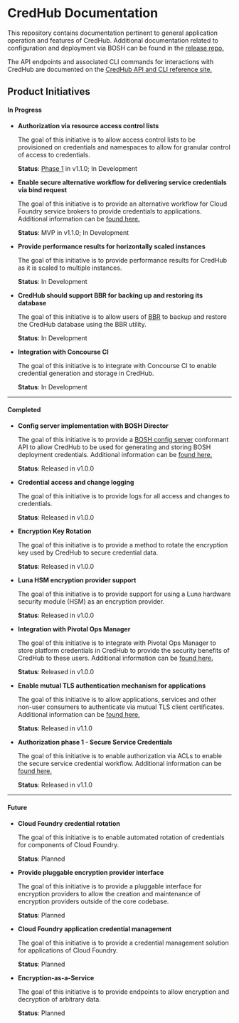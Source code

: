 # CredHub Documentation

This repository contains documentation pertinent to general application operation and features of CredHub. Additional documentation related to configuration and deployment via BOSH can be found in the [release repo.](https://github.com/pivotal-cf/credhub-release/tree/master/docs)

The API endpoints and associated CLI commands for interactions with CredHub are documented on the [CredHub API and CLI reference site.](https://credhub-api.cfapps.io)

## Product Initiatives

#### In Progress 

* **Authorization via resource access control lists**

    The goal of this initiative is to allow access control lists to be provisioned on credentials and namespaces to allow for granular control of access to credentials.

    **Status**: [Phase 1](authorization-phase1.md) in v1.1.0; In Development

* **Enable secure alternative workflow for delivering service credentials via bind request**

    The goal of this initiative is to provide an alternative workflow for Cloud Foundry service brokers to provide credentials to applications. Additional information can be [found here.](secure-service-credentials.md)

    **Status**: MVP in v1.1.0; In Development

* **Provide performance results for horizontally scaled instances**

    The goal of this initiative is to provide performance results for CredHub as it is scaled to multiple instances. 

    **Status**: In Development

* **CredHub should support BBR for backing up and restoring its database**

    The goal of this initiative is to allow users of [BBR](https://github.com/cloudfoundry-incubator/bosh-backup-and-restore) to backup and restore the CredHub database using the BBR utility. 

    **Status**: In Development

* **Integration with Concourse CI**

    The goal of this initiative is to integrate with Concourse CI to enable credential generation and storage in CredHub.

    **Status**: In Development

***

#### Completed

* **Config server implementation with BOSH Director**

    The goal of this initiative is to provide a [BOSH config server][1] conformant API to allow CredHub to be used for generating and storing BOSH deployment credentials. Additional information can be [found here.](bosh-config-server.md)

    **Status**: Released in v1.0.0

[1]:https://github.com/cloudfoundry/bosh-notes/blob/master/config-server.md

* **Credential access and change logging**

    The goal of this initiative is to provide logs for all access and changes to credentials.

    **Status**: Released in v1.0.0

* **Encryption Key Rotation**

    The goal of this initiative is to provide a method to rotate the encryption key used by CredHub to secure credential data.

    **Status**: Released in v1.0.0

* **Luna HSM encryption provider support**

    The goal of this initiative is to provide support for using a Luna hardware security module (HSM) as an encryption provider.

    **Status**: Released in v1.0.0

* **Integration with Pivotal Ops Manager**

    The goal of this initiative is to integrate with Pivotal Ops Manager to store platform credentials in CredHub to provide the security benefits of CredHub to these users. Additional information can be [found here.](https://docs.pivotal.io/tiledev/credhub.html)

    **Status**: Released in v1.0.0

* **Enable mutual TLS authentication mechanism for applications**

    The goal of this initiative is to allow applications, services and other non-user consumers to authenticate via mutual TLS client certificates. Additional information can be [found here.](mutual-tls.md)

    **Status**: Released in v1.1.0

* **Authorization phase 1 - Secure Service Credentials**

    The goal of this initiative is to enable authorization via ACLs to enable the secure service credential workflow. Additional information can be [found here.](authorization-phase1.md)

    **Status**: Released in v1.1.0

***

#### Future

* **Cloud Foundry credential rotation**

    The goal of this initiative is to enable automated rotation of credentials for components of Cloud Foundry.

    **Status**: Planned

* **Provide pluggable encryption provider interface**

    The goal of this initiative is to provide a pluggable interface for encryption providers to allow the creation and maintenance of encryption providers outside of the core codebase.

    **Status**: Planned

* **Cloud Foundry application credential management**

    The goal of this initiative is to provide a credential management solution for applications of Cloud Foundry.

    **Status**: Planned

* **Encryption-as-a-Service**

    The goal of this initiative is to provide endpoints to allow encryption and decryption of arbitrary data.

    **Status**: Planned


